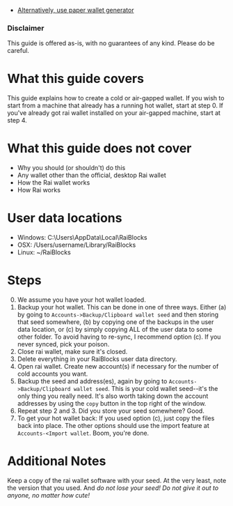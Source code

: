 * [Alternatively, use paper wallet generator](https://numtel.github.io/rai-paper-wallet/)

### Disclaimer

This guide is offered as-is, with no guarantees of any kind. Please do be careful.

# What this guide covers

This guide explains how to create a cold or air-gapped wallet. If you wish to start from a machine that already has a running hot wallet, start at step 0. If you've already got rai wallet installed on your air-gapped machine, start at step 4.

# What this guide does not cover

* Why you should (or shouldn't) do this
* Any wallet other than the official, desktop Rai wallet
* How the Rai wallet works
* How Rai works

# User data locations

* Windows: C:\Users<user>\AppData\Local\RaiBlocks
* OSX: /Users/username/Library/RaiBlocks
* Linux: ~/RaiBlocks

# Steps

0. We assume you have your hot wallet loaded.
1. Backup your hot wallet. This can be done in one of three ways. Either (a) by going to `Accounts->Backup/Clipboard wallet seed` and then storing that seed somewhere, (b) by copying one of the backups in the user data location, or (c) by simply copying ALL of the user data to some other folder.  To avoid having to re-sync, I recommend option (c). If you never synced, pick your poison.
2. Close rai wallet, make sure it's closed.  
3. Delete everything in your RaiBlocks user data directory.
4. Open rai wallet. Create new account(s) if necessary for the number of cold accounts you want.
5. Backup the seed and address(es), again by going to `Accounts->Backup/Clipboard wallet seed`. This is your cold wallet seed--it's the only thing you really need. It's also worth taking down the account addresses by using the `copy` button in the top right of the window.
6. Repeat step 2 and 3.  Did you store your seed somewhere? Good.
7. To get your hot wallet back: If you used option (c), just copy the files back into place. The other options should use the import feature at `Accounts-<Import wallet`.  Boom, you're done.

# Additional Notes

Keep a copy of the rai wallet software with your seed. At the very least, note the version that you used.  And *do not lose your seed!*  *Do not give it out to anyone, no matter how cute!*